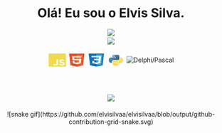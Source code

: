 <h1 align="center">Olá! Eu sou o Elvis Silva.</h1>

<div align="center">
  <a href="https://github.com/elvisilvaa">
    <img height="188em" src="https://github-readme-stats.vercel.app/api?username=develvisilva&show_icons=true&theme=merko&include_all_commits=true&count_private=true"/><br/>
    <img height="180em" src="https://github-readme-stats.vercel.app/api/top-langs/?username=develvisilva&layout=compact&langs_count=16&theme=merko"/>
  </a>
</div>

<br/>

<div align="center" style="display: inline_block">
  <img align="center" alt="JavaScript" height="30" width="40" src="https://raw.githubusercontent.com/devicons/devicon/master/icons/javascript/javascript-plain.svg">
  <img align="center" alt="HTML5" height="30" width="40" src="https://raw.githubusercontent.com/devicons/devicon/master/icons/html5/html5-original.svg">
  <img align="center" alt="CSS3" height="30" width="40" src="https://raw.githubusercontent.com/devicons/devicon/master/icons/css3/css3-original.svg">
  <img align="center" alt="Python" height="30" width="40" src="https://raw.githubusercontent.com/devicons/devicon/master/icons/python/python-original.svg">
  <img align="center" alt="Delphi/Pascal" height="30" width="40" src="https://upload.wikimedia.org/wikipedia/commons/5/5c/Delphi_10.4_Product_Icon.png">
</div>

<br/><br/>

<div align="center">
  <a href="https://www.linkedin.com/in/elvis-silva-755838103/" target="_blank">
    <img src="https://img.shields.io/badge/-LinkedIn-%230077B5?style=for-the-badge&logo=linkedin&logoColor=white" target="_blank">
  </a> 
</div>

<br/>

<div align="center">
  ![snake gif](https://github.com/elvisilvaa/elvisilvaa/blob/output/github-contribution-grid-snake.svg)
</div>
